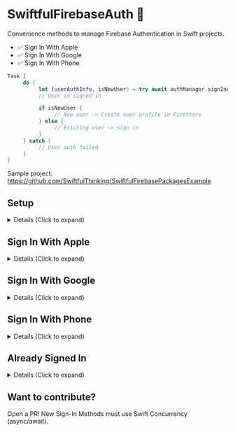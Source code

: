 # SwiftfulFirebaseAuth 🤙

Convenience methods to manage Firebase Authentication in Swift projects.

- ✅ Sign In With Apple
- ✅ Sign In With Google
- ✅ Sign In With Phone

```swift
Task {
     do {
          let (userAuthInfo, isNewUser) = try await authManager.signInApple()
          // User is signed in

          if isNewUser {
               // New user -> Create user profile in Firestore
          } else {
               // Existing user -> sign in
          }
     } catch {
          // User auth failed
     }
}
```

Sample project: https://github.com/SwiftfulThinking/SwiftfulFirebasePackagesExample

## Setup

<details>
<summary> Details (Click to expand) </summary>
<br>
     
### 1. Import the package to your project.
* File -> Swift Packages -> Add Package Dependency
* Add URL for this repository: https://github.com/SwiftfulThinking/SwiftfulFirebaseAuth.git

### 2. Import the package to your file.
```swift
import SwiftfulFirebaseAuth
```

### 3. Create one instance of AuthManager for your application.
```swift
let authManager = AuthManager(configuration: .firebase)

// Use Mock configuration to avoid running Firebase while developing (ex. for SwiftUI Previews).
let authManager = AuthManager(configuration: .mock)
```

### 4. Configure your Firebase project.
Add the Firebase SDK to your application and configure() the SDK on launch.

```swift
@UIApplicationDelegateAdaptor(AppDelegate.self) var appDelegate
```
```swift
func application(_ application: UIApplication, didFinishLaunchingWithOptions launchOptions: [UIApplication.LaunchOptionsKey: Any]?) -> Bool {
     FirebaseApp.configure()
     return true
}
```

</details>

## Sign In With Apple

<details>
<summary> Details (Click to expand) </summary>
<br>

Firebase docs: https://firebase.google.com/docs/auth/ios/apple

### 1. Enable Apple as a Sign-In Method in Firebase Authentication console.
* Firebase Console -> Authentication -> Sign-in method -> Add new provider

### 2. Add Sign in with Apple Signing Capability to your Xcode project.
* Xcode Project Navigator -> Target -> Signing & Capabilities -> + Capability -> Sign in with Apple (requires Apple Developer Account)

### 3. Add Apple Button (optional)
```swift
SignInWithAppleButtonView()
    .frame(height: 50)
```

### 4. Sign in

```swift
try await authManager.signInApple()
```
</details>


## Sign In With Google

<details>
<summary> Details (Click to expand) </summary>
<br>

Firebase docs: https://firebase.google.com/docs/auth/ios/google-signin

### 1. Enable Google as a Sign-In Method in Firebase Authentication console.
* Firebase Console -> Authentication -> Sign-in method -> Add new provider

### 2. Update you app's the info.plist file.
* Firebase Console -> Project Settings -> Your apps -> GoogleService-Info.plist

### 3. Add custom URL scheme (URL Types -> REVERSED_CLIENT_ID)
* GoogleService-Info.plist -> REVERSED_CLIENT_ID
* Xcode Project Navigator -> Target -> Info -> URL Types -> add REVERSED_CLIENT_ID as URL Schemes value

### 4. Add Google Button (optional)
```swift
SignInWithGoogleButtonView()
    .frame(height: 50)
```

### 5. Sign in
```swift
let clientId = FirebaseApp.app()?.options.clientId
try await authManager.signInGoogle(GIDClientID: clientId)
```

</details>

## Sign In With Phone

<details>
<summary> Details (Click to expand) </summary>
<br>

Firebase docs: https://firebase.google.com/docs/auth/ios/phone-auth

### 1. Enable Phone Number as a Sign-In Method in Firebase Authentication console.
* Firebase Console -> Authentication -> Sign-in method -> Add new provider

### 2. Enable APNs notifications (silent push notifications).
* Create an APNs Authentication Key in [Apple Developer Member Center](https://developer.apple.com/membercenter/index.action) (requires Apple Developer Account)
* Certificates, Identifiers & Profiles -> New Key for Apple Push Notifications service (APNs) -> download .p8 file

### 3. Upload APNs key to Firebase.
* Firebase Console -> Project Settings -> Cloud Messaging -> APNs Authentication Key

### 4. Enable reCAPTCHA verification (optional?).
* Firebase Console -> Project Settings -> Encoded App ID
* Xcode Project Navigator -> Target -> Info -> URL Types -> add Encoded App ID as URL Schemes value

### 5. Add UIDelegate methods to handle push notifications

```swift
func application(_ application: UIApplication, didRegisterForRemoteNotificationsWithDeviceToken deviceToken: Data) {
     Auth.auth().setAPNSToken(deviceToken, type: .prod)
}

func application(_ application: UIApplication, didReceiveRemoteNotification notification: [AnyHashable : Any], fetchCompletionHandler completionHandler: @escaping (UIBackgroundFetchResult) -> Void) {
     if Auth.auth().canHandleNotification(notification) {
          completionHandler(.noData)
          return
     }
}
    
func application(_ application: UIApplication, open url: URL, options: [UIApplication.OpenURLOptionsKey : Any]) -> Bool {
     if Auth.auth().canHandle(url) {
          return true
     }
     return false
}
```

### 6. Get the user's phone number
* This SDK does NOT format phone numbers or provide UI for this. You must provide a string in the correct format.
* Phone numbers have to be correctly formatted, such as "+1 650-555-3434" for US numbers.
* See [Firebase Docs](https://firebase.google.com/docs/auth/ios/phone-auth) for details about phone number implementation
* Possible resources for phone number formatting:
     - https://stackoverflow.com/questions/32364055/formatting-phone-number-in-swift
     - https://github.com/iziz/libPhoneNumber-iOS
     - https://github.com/MojtabaHs/iPhoneNumberField

### 7. Add Phone Number Button (optional)

```swift
SignInWithPhoneButtonView()
     .frame(height: 50)
```

### 8. Send verification code to user's phone.

```swift
try await authManager.signInPhone_Start(phoneNumber: phoneNumber)
```

### 9. Verify code and sign in
```swift
try await authManager.signInPhone_Verify(code: code)
```

</details>

## Already Signed In

<details>
<summary> Details (Click to expand) </summary>
<br>

#### Synchronously get user's authentication info.
```swift
let userAuthProfile: UserAuthInfo? = authManager.currentUser.profile
let userIsSignedIn: Bool = authManager.currentUser.isSignedIn
let userId: String? = authManager.currentUser.userId
```


#### Asynchronously listen for changes to user's authentication info.
```swift
Task {
     for await authInfo in authManager.$currentUser.values {
          let userAuthProfile: UserAuthInfo? = authInfo.profile
          let userIsSignedIn: Bool = authInfo.isSignedIn
          let userId: String? = authInfo.userId
     }                
}
```

#### Sign out or delete user's authentication.
```swift
try authManager.signOut()
```
```swift
try await authManager.deleteAuthentication()
```

</details>

## Want to contribute?
Open a PR! New Sign-In Methods must use Swift Concurrency (async/await).
